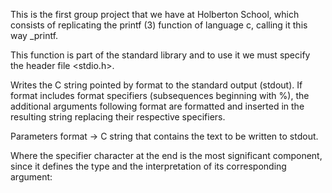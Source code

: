 This is the first group project that we have at Holberton School, which consists of replicating the printf (3) function of language c, calling it this way _printf.

This function is part of the standard library and to use it we must specify the header file <stdio.h>.

Writes the C string pointed by format to the standard output (stdout). If format includes format specifiers (subsequences beginning with %), the additional arguments following format are formatted and inserted in the resulting string replacing their respective specifiers.

Parameters
format -> C string that contains the text to be written to stdout.

Where the specifier character at the end is the most significant component, since it defines the type and the interpretation of its corresponding argument:
